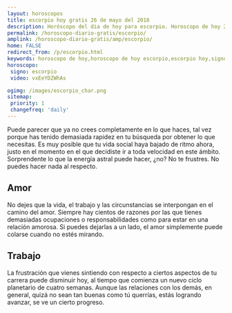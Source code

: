 ```yaml
---
layout: horoscopos
title: escorpio hoy gratis 26 de mayo del 2018 
description: Horóscopo del dia de hoy para escorpio. Horoscopo de hoy 26 de mayo del 2018. Las predicciones de amor, trabajo, vida personal gratis.
permalink: /horoscopo-diario-gratis/escorpio/
amplink: /horoscopo-diario-gratis/amp/escorpio/
home: FALSE
redirect_from: /p/escorpio.html
keywords: horoscopo de hoy,horoscopo de hoy escorpio,escorpio hoy,signos zodiacales,horóscopo de hoy,horoscopos de hoy,horoscopo escorpio hoy,horoscopo de escorpio de hoy,horóscopo de hoy escorpio,horoscopos,horoscopo del dia de hoy,escorpio de hoy,los horoscopos de hoy,escorpio de hoy,escorpio Diciembre 2018,el horóscopo de hoy escorpio,horóscopo del día,horoscopo y tarot escorpio,predicciones zodiacales 2018,escorpio hoy amorel horoscopo de hoy
horoscopo:
 signo: escorpio
 video: vxEeYDZWhAs

ogimg: /images/escorpio_char.png
sitemap:
 priority: 1
 changefreq: 'daily'
---
```



Puede parecer que ya no crees completamente en lo que haces, tal vez porque has tenido demasiada rapidez en tu búsqueda por obtener lo que necesitas. Es muy posible que tu vida social haya bajado de ritmo ahora, justo en el momento en el que decidiste ir a toda velocidad en este ámbito. Sorprendente lo que la energía astral puede hacer, ¿no? No te frustres. No puedes hacer nada al respecto.

## Amor

No dejes que la vida, el trabajo y las circunstancias se interpongan en el camino del amor. Siempre hay cientos de razones por las que tienes demasiadas ocupaciones o responsabilidades como para estar en una relación amorosa. Si puedes dejarlas a un lado, el amor simplemente puede colarse cuando no estés mirando.

## Trabajo

La frustración que vienes sintiendo con respecto a ciertos aspectos de tu carrera puede disminuir hoy, al tiempo que comienza un nuevo ciclo planetario de cuatro semanas. Aunque las relaciones con los demás, en general, quizá no sean tan buenas como tú querrías, estás logrando avanzar, se ve un cierto progreso.